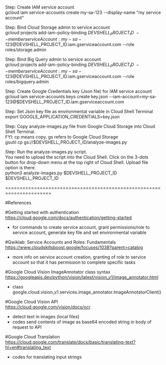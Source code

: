 Step: Create IAM service account \
gcloud iam service-accounts create my-sa-123 --display-name "my service account"


Step: Bind Cloud Storage admin to service account \
gcloud projects add-iam-policy-binding $DEVSHELL_PROJECT_ID \
    --member serviceAccount:my-sa-123@$DEVSHELL_PROJECT_ID.iam.gserviceaccount.com --role roles/storage.admin


Step: Bind Big Query admin to service account \
gcloud projects add-iam-policy-binding $DEVSHELL_PROJECT_ID  \     
    --member serviceAccount:my-sa-123@$DEVSHELL_PROJECT_ID.iam.gserviceaccount.com --role roles/bigquery.admin


Step: Create Google Credentials key (Json file) for IAM service account \
gcloud iam service-accounts keys create key.json --iam-account=my-sa-123@$DEVSHELL_PROJECT_ID.iam.gserviceaccount.com


Step: Set Json key file as environmental variable in Cloud Shell Terminal \
export GOOGLE_APPLICATION_CREDENTIALS=key.json


Step: Copy analyze-images.py file from Google Cloud Storage into Cloud Shell Terminal. \
FYI: cp means copy, gs refers to Google Cloud Storage \
gsutil cp gs://$DEVSHELL_PROJECT_ID/analyze-images.py


Step: Run the analyze-images.py script. \
You need to upload the script into the Cloud Shell. Click on the 3-dots button for drop-down menu at the top right of Cloud Shell. Upload file option is there. \
python3 analyze-images.py $DEVSHELL_PROJECT_ID $DEVSHELL_PROJECT_ID

======================================================================

#References

#Getting started with authentication \
https://cloud.google.com/docs/authentication/getting-started
 - for commands to create service account, grant permissions/role to service account, generate key file and set environmental variable

#Qwiklab: Service Accounts and Roles: Fundamentals \
https://www.cloudskillsboost.google/focuses/1038?parent=catalog
 - more info on service account creation, granting of role to service account so that it has permission to complete specific tasks

#Google Cloud Vision ImageAnnotator class syntax \
https://googleapis.dev/python/vision/latest/vision_v1/image_annotator.html
 - class google.cloud.vision_v1.services.image_annotator.ImageAnnotatorClient()

#Google Cloud Vision API \
https://cloud.google.com/vision/docs/ocr
 - detect text in images (local files)
 - codes send contents of image as base64 encoded string in body of request to API

#Google Cloud Translation \
https://cloud.google.com/translate/docs/basic/translating-text?hl=en#translating_text
 - codes for translating input strings
